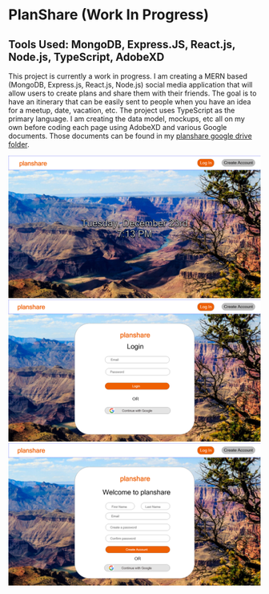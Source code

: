 # PlanShare (Work In Progress)


## Tools Used: MongoDB, Express.JS, React.js, Node.js, TypeScript, AdobeXD

This project is currently a work in progress. I am creating a MERN based (MongoDB, Express.js, React.js, Node.js) social media application that will allow users to create plans and share them with their friends. The goal is to have an itinerary that can be easily sent to people when you have an idea for a meetup, date, vacation, etc. The project uses TypeScript as the primary language. I am creating the data model, mockups, etc all on my own before coding each page using AdobeXD and various Google documents. Those documents can be found in my [planshare google drive folder](https://drive.google.com/drive/folders/1JGAU7YPz0kq64mpNnAigeOCgiiaWOkoE?usp=sharing).


![Landing Page](./client/src/img/demo_landing.png)
![Login](./client/src/img/demo_login.png)
![Create Account](./client/src/img/demo_create_account.png)